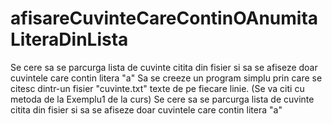 # afisareCuvinteCareContinOAnumitaLiteraDinLista
Se cere sa se parcurga lista de cuvinte citita din fisier si sa se afiseze doar cuvintele care contin litera "a"
Sa se creeze un program simplu prin care se citesc dintr-un fisier "cuvinte.txt" texte de pe fiecare linie. (Se va citi cu 
metoda de la Exemplu1 de la curs)
Se cere sa se parcurga lista de cuvinte citita din fisier si sa se afiseze doar cuvintele care contin litera "a"
